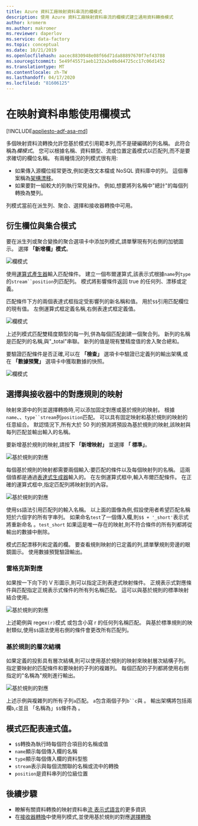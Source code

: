 ```yaml
---
title: Azure 資料工廠映射資料串流的欄模式
description: 使用 Azure 資料工廠映射資料串流的欄模式建立通用資料轉換模式
author: kromerm
ms.author: makromer
ms.reviewer: daperlov
ms.service: data-factory
ms.topic: conceptual
ms.date: 10/21/2019
ms.openlocfilehash: aacec8830948e08f66d71da88897670f7ef43788
ms.sourcegitcommit: 5e49f45571aeb1232a3e0bd44725cc17c06d1452
ms.translationtype: MT
ms.contentlocale: zh-TW
ms.lasthandoff: 04/17/2020
ms.locfileid: "81606125"
---
```

# <a name="using-column-patterns-in-mapping-data-flow"></a>在映射資料串態使用欄模式

[!INCLUDE[appliesto-adf-asa-md](includes/appliesto-adf-asa-md.md)]

多個映射資料流轉換允許您基於模式引用範本列,而不是硬編碼的列名稱。 此符合稱為*欄模式*。 您可以根據名稱、資料類型、流或位置定義模式以匹配列,而不是要求確切的欄位名稱。 有兩種情況的列模式很有用:

* 如果傳入源欄位經常更改,例如更改文本檔或 NoSQL 資料庫中的列。 這個專案稱為[架構漂移](concepts-data-flow-schema-drift.md)。
* 如果要對一組較大的列執行常見操作。 例如,想要將列名稱中"總計"的每個列轉換為雙列。

列模式當前在派生列、聚合、選擇和接收器轉換中可用。

## <a name="column-patterns-in-derived-column-and-aggregate"></a>衍生欄位與集合模式

要在派生列或聚合變換的聚合選項卡中添加列模式,請單擊現有列右側的加號圖示。 選擇 **「新增欄」模式**。 

![欄模式](media/data-flow/columnpattern.png "資料行模式")

使用[運算式產生器](concepts-data-flow-expression-builder.md)輸入匹配條件。 建立一個布爾運算式,該表示式根據`name`列`type`的`stream``position`列匹配列。 模式將影響條件返回 true 的任何列、漂移或定義。

匹配條件下方的兩個表達式框指定受影響列的新名稱和值。 用於`$$`引用匹配欄位的現有值。 左側運算式框定義名稱,右側表達式框定義值。

![欄模式](media/data-flow/columnpattern2.png "資料行模式")

上述列模式匹配雙精度類型的每一列,併為每個匹配創建一個聚合列。 新列的名稱是匹配列的名稱,與"_total"串聯。 新列的值是現有雙精度值的舍入聚合總和。

要驗證匹配條件是否正確,可以在 **「檢查」** 選項卡中驗證已定義列的輸出架構,或在 **「數據預覽」** 選項卡中獲取數據的快照。 

![欄模式](media/data-flow/columnpattern3.png "資料行模式")

## <a name="rule-based-mapping-in-select-and-sink"></a>選擇與接收器中的對應規則的映射

映射來源中的列並選擇轉換時,可以添加固定對應或基於規則的映射。 根據`name`、、`type``stream`列`position`匹配。 可以具有固定映射和基於規則的映射的任意組合。 默認情況下,所有大於 50 列的預測將預設為基於規則的映射,該映射與每列匹配並輸出輸入的名稱。 

要新增基於規則的映射,請按**下 「新增映射」** 並選擇 **「 標準」**。

![基於規則的對應](media/data-flow/rule2.png "規則型對應")

每個基於規則的映射都需要兩個輸入:要匹配的條件以及每個映射列的名稱。 這兩個值都是通過[表達式生成器](concepts-data-flow-expression-builder.md)輸入的。 在左側運算式框中,輸入布爾匹配條件。 在正確的運算式框中,指定匹配列將映射到的內容。

![基於規則的對應](media/data-flow/rule-based-mapping.png "規則型對應")

使用`$$`語法引用匹配列的輸入名稱。 以上面的圖像為例,假設使用者希望匹配名稱短於六個字的所有字串列。 如果命名`test`了一個傳入欄,則`$$ + '_short'`表示式將重新命名 。`test_short` 如果這是唯一存在的映射,則不符合條件的所有列都將從輸出的數據中刪除。

模式匹配漂移列和定義的欄。 要查看規則映射的已定義的列,請單擊規則旁邊的眼鏡圖示。 使用數據預覽驗證輸出。

### <a name="regex-mapping"></a>雷格克斯對應

如果按一下向下的 V 形圖示,則可以指定正則表達式映射條件。 正規表示式對應條件與匹配指定正規表示式條件的所有列名稱匹配。 這可以與基於規則的標準映射結合使用。

![基於規則的對應](media/data-flow/regex-matching.png "規則型對應")

上述範例與 regex`(r)`模式 或包含小寫 r 的任何列名稱匹配。 與基於標準規則的映射類似,使用`$$`語法使用右側的條件會更改所有匹配列。

### <a name="rule-based-hierarchies"></a>基於規則的層次結構

如果定義的投影具有層次結構,則可以使用基於規則的映射來映射層次結構子列。 指定要映射的匹配條件和要映射的子列的複雜列。 每個匹配的子列都將使用右側指定的"名稱為"規則進行輸出。

![基於規則的對應](media/data-flow/rule-based-hierarchy.png "規則型對應")

上述示例與複雜列的所有子列`a`匹配。 `a`包含兩個子列`b``c`與 。 輸出架構將包括兩欄`b`,`c`並且 「名稱為」`$$`條件為 。

## <a name="pattern-matching-expression-values"></a>模式匹配表達式值。

* `$$`轉換為執行時每個符合項目的名稱或值
* `name`顯示每個傳入欄的名稱
* `type`顯示每個傳入欄的資料型態
* `stream`表示與每個流關聯的名稱或流中的轉換
* `position`是資料串列的位級位置

## <a name="next-steps"></a>後續步驟
* 瞭解有關資料轉換的映射資料串[流 表示式語言](data-flow-expression-functions.md)的更多資訊
* 在[接收器轉換](data-flow-sink.md)中使用列模式,並使用基於規則的對應[選擇轉換](data-flow-select.md)
